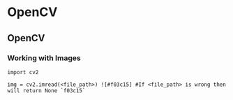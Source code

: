 # OpenCV

## OpenCV

### Working with Images
	import cv2

	img = cv2.imread(<file_path>) ![#f03c15] #If <file_path> is wrong then will return None `f03c15`
